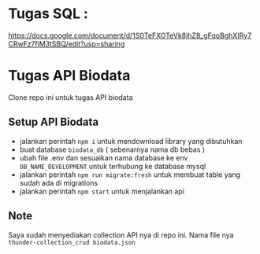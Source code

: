 # Tugas SQL :
https://docs.google.com/document/d/1S0TeFXOTeVk8jhZ8_gFqoBghXIRy7CRwFz7fjM3tSBQ/edit?usp=sharing 

# Tugas API Biodata
Clone repo ini untuk tugas API biodata

## Setup API Biodata
- jalankan perintah `npm i` untuk mendownload library yang dibutuhkan
- buat database `biodata_db` ( sebenarnya nama db bebas )  
- ubah file .env dan sesuaikan nama database ke env `DB_NAME_DEVELOPMENT` untuk terhubung ke database mysql
- jalankan perintah `npm run migrate:fresh` untuk membuat table yang sudah ada di migrations
- jalankan perintah `npm start` untuk menjalankan api

## Note
Saya sudah menyediakan collection API nya di repo ini. Nama file nya `thunder-collection_crud biodata.json`
